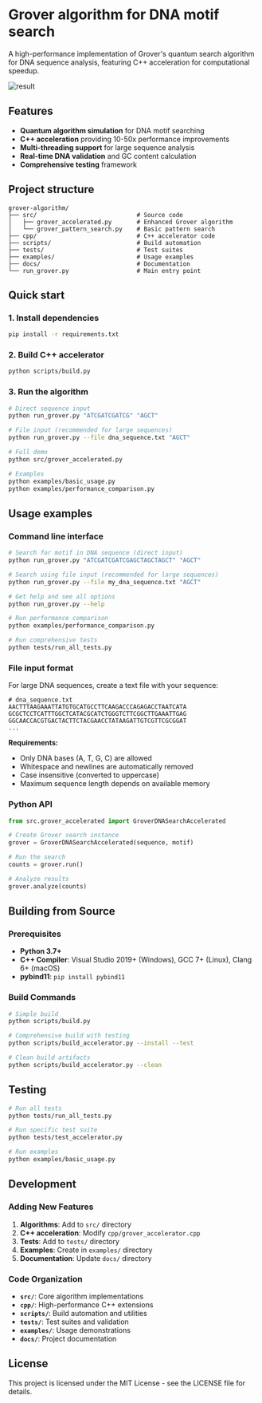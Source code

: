 # Grover algorithm for DNA motif search

A high-performance implementation of Grover's quantum search algorithm for DNA sequence analysis, featuring C++ acceleration for computational speedup.

![result](grover_enhanced_results)

## Features

- **Quantum algorithm simulation** for DNA motif searching
- **C++ acceleration** providing 10-50x performance improvements
- **Multi-threading support** for large sequence analysis
- **Real-time DNA validation** and GC content calculation
- **Comprehensive testing** framework

## Project structure

```
grover-algorithm/
├── src/                            # Source code
│   ├── grover_accelerated.py       # Enhanced Grover algorithm
│   └── grover_pattern_search.py    # Basic pattern search
├── cpp/                            # C++ accelerator code
├── scripts/                        # Build automation
├── tests/                          # Test suites
├── examples/                       # Usage examples
├── docs/                           # Documentation
└── run_grover.py                   # Main entry point
```

## Quick start

### 1. Install dependencies
```bash
pip install -r requirements.txt
```

### 2. Build C++ accelerator
```bash
python scripts/build.py
```

### 3. Run the algorithm
```bash
# Direct sequence input
python run_grover.py "ATCGATCGATCG" "AGCT"

# File input (recommended for large sequences)
python run_grover.py --file dna_sequence.txt "AGCT"

# Full demo
python src/grover_accelerated.py

# Examples
python examples/basic_usage.py
python examples/performance_comparison.py
```

## Usage examples

### Command line interface
```bash
# Search for motif in DNA sequence (direct input)
python run_grover.py "ATCGATCGATCGAGCTAGCTAGCT" "AGCT"

# Search using file input (recommended for large sequences)
python run_grover.py --file my_dna_sequence.txt "AGCT"

# Get help and see all options
python run_grover.py --help

# Run performance comparison
python examples/performance_comparison.py

# Run comprehensive tests
python tests/run_all_tests.py
```

### File input format
For large DNA sequences, create a text file with your sequence:

```
# dna_sequence.txt
AACTTTAAGAAATTATGTGCATGCCTTCAAGACCCAGAGACCTAATCATA
GCGCTCCTCATTTGGCTCATACGCATCTGGGTCTTCGGCTTGAAATTGAG
GGCAACCACGTGACTACTTCTACGAACCTATAAGATTGTCGTTCGCGGAT
...
```

**Requirements:**
- Only DNA bases (A, T, G, C) are allowed
- Whitespace and newlines are automatically removed
- Case insensitive (converted to uppercase)
- Maximum sequence length depends on available memory

### Python API
```python
from src.grover_accelerated import GroverDNASearchAccelerated

# Create Grover search instance
grover = GroverDNASearchAccelerated(sequence, motif)

# Run the search
counts = grover.run()

# Analyze results
grover.analyze(counts)
```

## Building from Source

### Prerequisites
- **Python 3.7+**
- **C++ Compiler**: Visual Studio 2019+ (Windows), GCC 7+ (Linux), Clang 6+ (macOS)
- **pybind11**: `pip install pybind11`

### Build Commands
```bash
# Simple build
python scripts/build.py

# Comprehensive build with testing
python scripts/build_accelerator.py --install --test

# Clean build artifacts
python scripts/build_accelerator.py --clean
```

## Testing

```bash
# Run all tests
python tests/run_all_tests.py

# Run specific test suite
python tests/test_accelerator.py

# Run examples
python examples/basic_usage.py
```

## Development

### Adding New Features
1. **Algorithms**: Add to `src/` directory
2. **C++ acceleration**: Modify `cpp/grover_accelerator.cpp`
3. **Tests**: Add to `tests/` directory
4. **Examples**: Create in `examples/` directory
5. **Documentation**: Update `docs/` directory

### Code Organization
- **`src/`**: Core algorithm implementations
- **`cpp/`**: High-performance C++ extensions
- **`scripts/`**: Build automation and utilities
- **`tests/`**: Test suites and validation
- **`examples/`**: Usage demonstrations
- **`docs/`**: Project documentation

## License

This project is licensed under the MIT License - see the LICENSE file for details.

